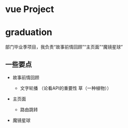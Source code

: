 # vue Project

# graduation

部门毕业季项目，我负责“故事前情回顾”“主页面”“魔镜星球”

## 一些要点

- 故事前情回顾
  - 文字轮播 （论看API的重要性 草（一种植物））
  
- 主页面
  - 路由跳转
  
- 魔镜星球

  
